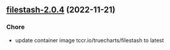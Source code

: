 

## [filestash-2.0.4](https://github.com/truecharts/charts/compare/filestash-2.0.3...filestash-2.0.4) (2022-11-21)

### Chore

- update container image tccr.io/truecharts/filestash to latest
  
  